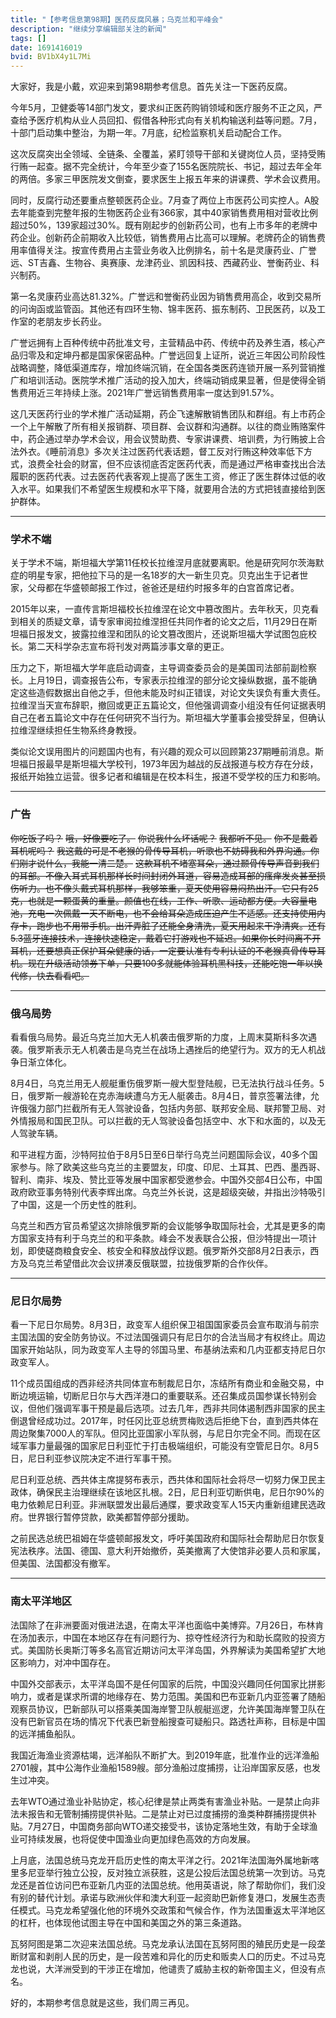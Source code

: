 ```yaml
---
title: "【参考信息第98期】医药反腐风暴；乌克兰和平峰会"
description: "继续分享编辑部关注的新闻"
tags: []
date: 1691416019
bvid: BV1bX4y1L7Mi
---
```

大家好，我是小戴，欢迎来到第98期参考信息。首先关注一下医药反腐。

今年5月，卫健委等14部门发文，要求纠正医药购销领域和医疗服务不正之风，严查给予医疗机构从业人员回扣、假借各种形式向有关机构输送利益等问题。7月，十部门启动集中整治，为期一年。7月底，纪检监察机关启动配合工作。

这次反腐突出全领域、全链条、全覆盖，紧盯领导干部和关键岗位人员，坚持受贿行贿一起查。据不完全统计，今年至少查了155名医院院长、书记，超过去年全年的两倍。多家三甲医院发文倒查，要求医生上报五年来的讲课费、学术会议费用。

同时，反腐行动还要重点整顿医药企业。7月查了两位上市医药公司实控人。A股去年能查到完整年报的生物医药企业有366家，其中40家销售费用相对营收比例超过50%，139家超过30%。既有刚起步的创新药公司，也有上市多年的老牌中药企业。创新药企前期收入比较低，销售费用占比高可以理解。老牌药企的销售费用率值得关注。按宣传费用占主营业务收入比例排名，前十名是灵康药业、广誉远、ST吉鑫、生物谷、奥赛康、龙津药业、凯因科技、西藏药业、誉衡药业、科兴制药。

第一名灵康药业高达81.32%。广誉远和誉衡药业因为销售费用高企，收到交易所的问询函或监管函。其他还有四环生物、锦丰医药、振东制药、卫民医药，以及工作室的老朋友步长药业。

广誉远拥有上百种传统中药批准文号，主营精品中药、传统中药及养生酒，核心产品归零及和定坤丹都是国家保密品种。广誉远回复上证所，说近三年因公司阶段性战略调整，降低渠道库存，增加终端沉销，在全国各类医药连锁开展一系列营销推广和培训活动。医院学术推广活动的投入加大，终端动销成果显著，但是使得全销售费用近三年持续上涨。2021年广誉远销售费用率一度达到91.57%。

这几天医药行业的学术推广活动延期，药企飞速解散销售团队和群组。有上市药企一个上午解散了所有相关报销群、项目群、会议群和沟通群。以往的商业贿赂案件中，药企通过举办学术会议，用会议赞助费、专家讲课费、培训费，为行贿披上合法外衣。《睡前消息》多次关注过医药代表话题，督工反对行贿这种效率低下方式，浪费全社会的财富，但不应该彻底否定医药代表，而是通过严格审查找出合法履职的医药代表。过去医药代表客观上提高了医生工资，修正了医生群体过低的收入水平。如果我们不希望医生规模和水平下降，就要用合法的方式把钱直接给到医护群体。

---

### 学术不端

关于学术不端，斯坦福大学第11任校长拉维涅月底就要离职。他是研究阿尔茨海默症的明星专家，把他拉下马的是一名18岁的大一新生贝克。贝克出生于记者世家，父母都在华盛顿邮报工作过，爸爸还是纽约时报多年的白宫首席记者。

2015年以来，一直传言斯坦福校长拉维涅在论文中篡改图片。去年秋天，贝克看到相关的质疑文章，请专家审阅拉维涅担任共同作者的论文之后，11月29日在斯坦福日报发文，披露拉维涅和团队的论文篡改图片，还说斯坦福大学试图包庇校长。第二天科学杂志宣布将刊发对两篇涉事文章的更正。

压力之下，斯坦福大学年底启动调查，主导调查委员会的是美国司法部前副检察长。上月19日，调查报告公布，专家表示拉维涅的部分论文操纵数据，虽不能确定这些造假数据出自他之手，但他未能及时纠正错误，对论文失误负有重大责任。拉维涅当天宣布辞职，撤回或更正五篇论文，但他强调调查小组没有任何证据表明自己在者五篇论文中存在任何研究不当行为。斯坦福大学董事会接受辞呈，但确认拉维涅继续担任生物系终身教授。

类似论文误用图片的问题国内也有，有兴趣的观众可以回顾第237期睡前消息。斯坦福日报最早是斯坦福大学校刊，1973年因为越战的反战报道与校方存在分歧，报纸开始独立运营。很多记者和编辑是在校本科生，报道不受学校的压力和影响。

---

### 广告

~~你吃饭了吗？~~
~~哦，好像要吃了。~~
~~你说我什么坏话呢？~~
~~我都听不见。~~
~~你不是戴着耳机呢吗？~~
~~我这戴的可是不老猴的骨传导耳机，听歌也不妨碍我和外界沟通。你们刚才说什么，我能一清二楚。~~
~~这款耳机不堵塞耳朵，通过颞骨传导声音到我们的耳部。不像入耳式耳机那样长时间封闭外耳道，容易造成耳部的瘙痒发炎甚至损伤听力。也不像头戴式耳机那样，我够笨重，夏天使用容易闷热出汗。它只有25克，也就是一颗蛋黄的重量。颜值也在线，工作、听歌、运动都方便。大容量电池，充电一次佩戴一天不断电，也不会给耳朵造成压迫产生不适感。还支持使用内存卡，跑步也不用带手机。出汗弄脏了还能全身清洗，夏天用起来干净清爽。还有5.3蓝牙连接技术，连接快速稳定，戴着它打游戏也不延迟。如果你长时间离不开耳机，还要想真正保护耳朵健康的话，一定要认准有专利认证的不老猴真骨传导耳机。现在升级活动领券下单，只要100多就能体验耳机黑科技，还能吃饱一年以换代修，快去看看吧。~~

---

### 俄乌局势

看看俄乌局势。最近乌克兰加大无人机袭击俄罗斯的力度，上周末莫斯科多次遇袭。俄罗斯表示无人机袭击是乌克兰在战场上遇挫后的绝望行为。双方的无人机战争日渐立体化。

8月4日，乌克兰用无人舰艇重伤俄罗斯一艘大型登陆舰，已无法执行战斗任务。5日，俄罗斯一艘游轮在克赤海峡遭乌方无人艇袭击。8月4日，普京签署法律，允许俄强力部门拦截所有无人驾驶设备，包括内务部、联邦安全局、联邦警卫局、对外情报局和国民卫队。可以拦截的无人驾驶设备包括空中、水下和水面的，以及无人驾驶车辆。

和平进程方面，沙特阿拉伯于8月5日至6日举行乌克兰问题国际会议，40多个国家参与。除了欧美这些乌克兰的主要盟友，印度、印尼、土耳其、巴西、墨西哥、智利、南非、埃及、赞比亚等发展中国家都受邀参会。中国外交部4日公布，中国政府欧亚事务特别代表李辉出席。乌克兰外长说，这是超级突破，并指出沙特吸引了中国，这是一个历史性的胜利。

乌克兰和西方官员希望这次排除俄罗斯的会议能够争取国际社会，尤其是更多的南方国家支持有利于乌克兰的和平条款。峰会不发表联合公报，但沙特提出一项计划，即使磋商粮食安全、核安全和释放战俘议题。俄罗斯外交部8月2日表示，西方及乌克兰希望借此次会议拼凑反俄联盟，拉拢俄罗斯的合作伙伴。

---

### 尼日尔局势

看一下尼日尔局势。8月3日，政变军人组织保卫祖国国家委员会宣布取消与前宗主国法国的安全防务协议。不过法国强调只有尼日尔的合法当局才有权终止。周边国家开始站队，同为政变军人主导的邻国马里、布基纳法索和几内亚都支持尼日尔政变军人。

11个成员国组成的西非经济共同体宣布制裁尼日尔，冻结所有商业和金融交易，中断边境运输，切断尼日尔与大西洋港口的重要联系。还召集成员国参谋长特别会议，但他们强调军事干预是最后选项。过去几年，西非共同体遏制西非国家的民主倒退曾经成功过。2017年，时任冈比亚总统贾梅败选后拒绝下台，直到西共体在周边聚集7000人的军队。但冈比亚国家小军队弱，与尼日尔完全不同。而现在区域军事力量最强的国家尼日利亚忙于打击极端组织，可能没有空管尼日尔。8月5日，尼日利亚参议院决定不进行军事干预。

尼日利亚总统、西共体主席提努布表示，西共体和国际社会将尽一切努力保卫民主政体，确保民主治理继续在该地区扎根。2日，尼日利亚切断供电，尼日尔90%的电力依赖尼日利亚。非洲联盟发出最后通牒，要求政变军人15天内重新组建民选政府。世界银行暂停贷款，欧美都暂停部分援助。

之前民选总统巴祖姆在华盛顿邮报发文，呼吁美国政府和国际社会帮助尼日尔恢复宪法秩序。法国、德国、意大利开始撤侨，英美撤离了大使馆非必要人员和家属，但美国、法国都没有撤军。

---

### 南太平洋地区

法国除了在非洲要面对俄进法退，在南太平洋也面临中美博弈。7月26日，布林肯在汤加表示，中国在本地区存在有问题行为、掠夺性经济行为和助长腐败的投资方式。美国防长奥斯汀等多名高官近期访问太平洋岛国，外界解读为美国希望扩大地区影响力，对冲中国存在。

中国外交部表示，太平洋岛国不是任何国家的后院，中国没兴趣同任何国家比拼影响力，或者是谋求所谓的地缘存在、势力范围。美国和巴布亚新几内亚签署了随船观察员协议，巴新部队可以搭乘美国海岸警卫队舰艇巡逻，允许美国海岸警卫队在没有巴新官员在场的情况下代表巴新登船搜查可疑船只。路透社声称，目标是中国的远洋捕鱼船队。

我国近海渔业资源枯竭，远洋船队不断扩大。到2019年底，批准作业的远洋渔船2701艘，其中公海作业渔船1589艘。部分渔船过度捕捞，让沿岸国家反感，也发生过冲突。

去年WTO通过渔业补贴协定，核心纪律是禁止两类有害渔业补贴。一是禁止向非法未报告和无管制捕捞提供补贴。二是禁止对已过度捕捞的渔类种群捕捞提供补贴。7月27日，中国商务部向WTO递交接受书，该协定落地生效，有助于全球渔业可持续发展，也将促使中国渔业向更加绿色高效的方向发展。

上月底，法国总统马克龙开启历史性的南太平洋之行。2021年法国海外属地新喀里多尼亚举行独立公投，反对独立派获胜，这是公投后法国总统第一次到访。马克龙还是首位访问巴布亚新几内亚的法国总统。他用英语说，除了帮助你们，我们没有别的替代计划。承诺与欧洲伙伴和澳大利亚一起资助巴新修复港口，发展生态责任模式。马克龙希望强化他的环境外交政策和气候合作，作为法国重返太平洋地区的杠杆，也体现他试图主导在中国和美国之外的第三条道路。

瓦努阿图是第二次迎来法国总统。马克龙承认法国在瓦努阿图的殖民历史是一段垄断财富和剥削人民的历史，是一段苦难和异化的历史和贩卖人口的历史。不过马克龙也说，大洋洲受到的干涉正在增加，他谴责了威胁主权的新帝国主义，但没有点名。

好的，本期参考信息就是这些，我们周三再见。


